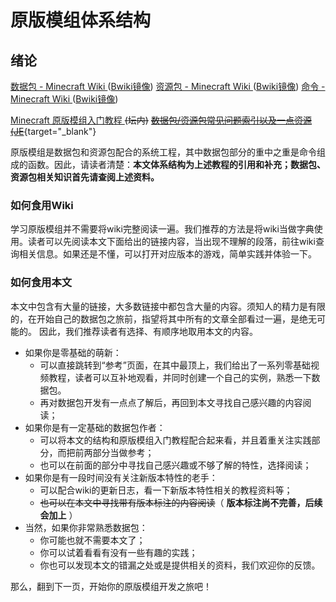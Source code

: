 # 原版模组体系结构


## 绪论
[数据包 - Minecraft Wiki ](https://zh.minecraft.wiki/w/%E6%95%B0%E6%8D%AE%E5%8C%85)([Bwiki镜像](https://wiki.biligame.com/mc/数据包))
[资源包 - Minecraft Wiki ](https://zh.minecraft.wiki/w/%E8%B5%84%E6%BA%90%E5%8C%85)([Bwiki镜像](https://wiki.biligame.com/mc/资源包))
[命令 - Minecraft Wiki ](https://zh.minecraft.wiki/w/%E5%91%BD%E4%BB%A4)([Bwiki镜像](https://wiki.biligame.com/mc/命令))

[Minecraft 原版模组入门教程 ](https://zhangshenxing.github.io/VanillaModTutorial/) ~~(坛内)~~
[~~数据包/资源包常见问题索引以及一点资源(JE~~](/datapack-index/save/1233623.html){target="_blank"}

原版模组是数据包和资源包配合的系统工程，其中数据包部分的重中之重是命令组成的函数。因此，请读者清楚：**本文体系结构为上述教程的引用和补充；数据包、资源包相关知识首先请查阅上述资料。**
### 如何食用Wiki
学习原版模组并不需要将wiki完整阅读一遍。我们推荐的方法是将wiki当做字典使用。读者可以先阅读本文下面给出的链接内容，当出现不理解的段落，前往wiki查询相关信息。如果还是不懂，可以打开对应版本的游戏，简单实践并体验一下。
### 如何食用本文
本文中包含有大量的链接，大多数链接中都包含大量的内容。须知人的精力是有限的，在开始自己的数据包之旅前，指望将其中所有的文章全部看过一遍，是绝无可能的。
因此，我们推荐读者有选择、有顺序地取用本文的内容。


- 如果你是零基础的萌新：
  - 可以直接跳转到“参考”页面，在其中最顶上，我们给出了一系列零基础视频教程，读者可以互补地观看，并同时创建一个自己的实例，熟悉一下数据包。
  - 再对数据包开发有一点点了解后，再回到本文寻找自己感兴趣的内容阅读；
- 如果你是有一定基础的数据包作者：
  - 可以将本文的结构和原版模组入门教程配合起来看，并且着重关注实践部分，而把前两部分当做参考；
  - 也可以在前面的部分中寻找自己感兴趣或不够了解的特性，选择阅读；
- 如果你是有一段时间没有关注新版本特性的老手：
  - 可以配合wiki的更新日志，看一下新版本特性相关的教程资料等；
  - ~~也可以在本文中寻找带有版本标注的内容阅读~~（ **版本标注尚不完善，后续会加上** ）
- 当然，如果你非常熟悉数据包：
  - 你可能也就不需要本文了；
  - 你可以试着看看有没有一些有趣的实践；
  - 你也可以发现本文的错漏之处或是提供相关的资料，我们欢迎你的反馈。

那么，翻到下一页，开始你的原版模组开发之旅吧！
